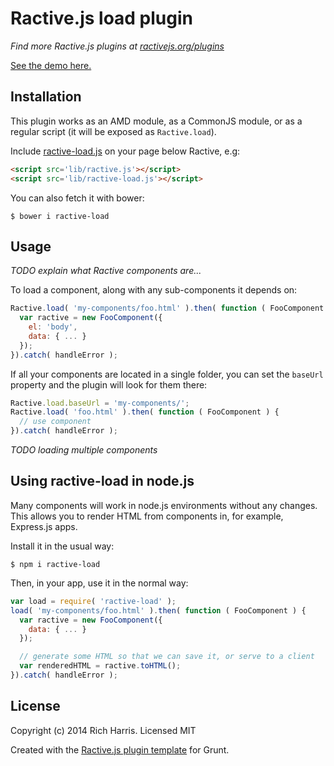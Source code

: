 # Ractive.js load plugin

*Find more Ractive.js plugins at [ractivejs.org/plugins](http://ractivejs.org/plugins)*

[See the demo here.](http://ractivejs.github.io/ractive-load/)


## Installation

This plugin works as an AMD module, as a CommonJS module, or as a regular script (it will be exposed as `Ractive.load`).

Include [ractive-load.js](https://raw.githubusercontent.com/ractivejs/ractive-load/master/ractive-load.js) on your page below Ractive, e.g:

```html
<script src='lib/ractive.js'></script>
<script src='lib/ractive-load.js'></script>
```

You can also fetch it with bower:

```
$ bower i ractive-load
```


## Usage

*TODO explain what Ractive components are...*

To load a component, along with any sub-components it depends on:

```js
Ractive.load( 'my-components/foo.html' ).then( function ( FooComponent ) {
  var ractive = new FooComponent({
    el: 'body',
    data: { ... }
  });
}).catch( handleError );
```

If all your components are located in a single folder, you can set the `baseUrl` property and the plugin will look for them there:

```js
Ractive.load.baseUrl = 'my-components/';
Ractive.load( 'foo.html' ).then( function ( FooComponent ) {
  // use component
}).catch( handleError );
```

*TODO loading multiple components*


## Using ractive-load in node.js

Many components will work in node.js environments without any changes. This allows you to render HTML from components in, for example, Express.js apps.

Install it in the usual way:

```
$ npm i ractive-load
```

Then, in your app, use it in the normal way:

```js
var load = require( 'ractive-load' );
load( 'my-components/foo.html' ).then( function ( FooComponent ) {
  var ractive = new FooComponent({
    data: { ... }
  });

  // generate some HTML so that we can save it, or serve to a client
  var renderedHTML = ractive.toHTML();
}).catch( handleError );
```


## License

Copyright (c) 2014 Rich Harris. Licensed MIT

Created with the [Ractive.js plugin template](https://github.com/ractivejs/plugin-template) for Grunt.
